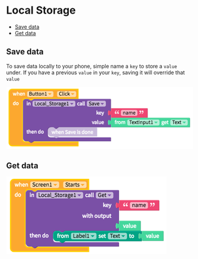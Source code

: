 # Local Storage

* [Save data](local-storage.md#save-data)
* [Get data](local-storage.md#get-data)

## Save data

To save data locally to your phone, simple name a `key` to store a `value` under. If you have a previous `value` in your `key`, saving it will override that `value`

![](../../../../.gitbook/assets/local-storage-fig-1.png)

## Get data

![](../../../../.gitbook/assets/local-storage-fig-2.png)

